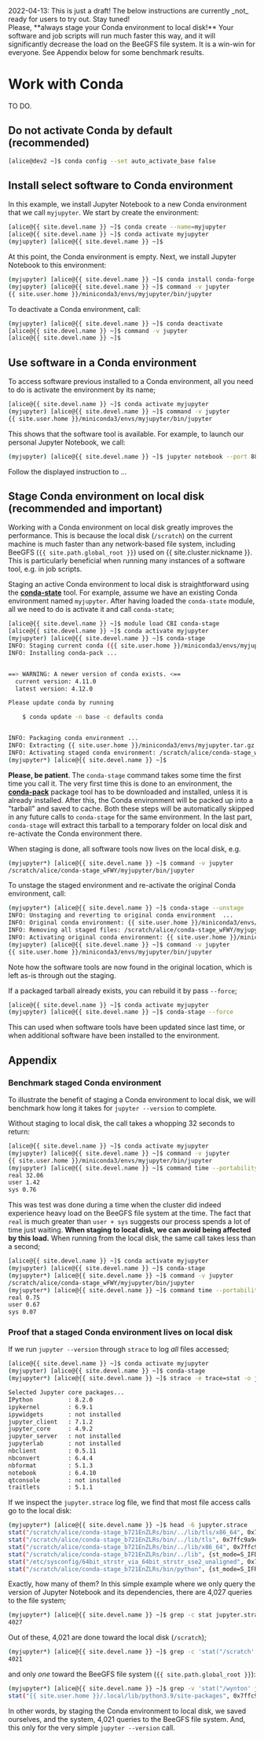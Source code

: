 <div class="alert alert-warning" role="alert" markdown="1">
2022-04-13: This is just a draft! The below instructions are currently _not_ ready for users to try out. Stay tuned!
</div>

<div class="alert alert-warning" role="alert" markdown="1">
Please, **always stage your Conda environment to local disk!** Your software and job scripts will run much faster this way, and it will significantly decrease the load on the BeeGFS file system. It is a win-win for everyone. See Appendix below for some benchmark results.
</div>


# Work with Conda

TO DO.

## Do not activate Conda by default (recommended)

```sh
[alice@dev2 ~]$ conda config --set auto_activate_base false
```


## Install select software to Conda environment

In this example, we install Jupyter Notebook to a new Conda environment that we call `myjupyter`.  We start by create the environment:

```sh
[alice@{{ site.devel.name }} ~]$ conda create --name=myjupyter
[alice@{{ site.devel.name }} ~]$ conda activate myjupyter
(myjupyter) [alice@{{ site.devel.name }} ~]$
```

At this point, the Conda environment is empty. Next, we install Jupyter Notebook to this environment:

```sh
(myjupyter) [alice@{{ site.devel.name }} ~]$ conda install conda-forge::notebook
(myjupyter) [alice@{{ site.devel.name }} ~]$ command -v jupyter
{{ site.user.home }}/miniconda3/envs/myjupyter/bin/jupyter
```

To deactivate a Conda environment, call:

```sh
(myjupyter) [alice@{{ site.devel.name }} ~]$ conda deactivate
[alice@{{ site.devel.name }} ~]$ command -v jupyter
[alice@{{ site.devel.name }} ~]$ 
```


## Use software in a Conda environment

To access software previous installed to a Conda environment, all you need to do is activate the environment by its name;

```sh
[alice@{{ site.devel.name }} ~]$ conda activate myjupyter
(myjupyter) [alice@{{ site.devel.name }} ~]$ command -v jupyter
{{ site.user.home }}/miniconda3/envs/myjupyter/bin/jupyter
```

This shows that the software tool is available. For example, to launch our personal Jupyter Notebook, we call:

```sh
(myjupyter) [alice@{{ site.devel.name }} ~]$ jupyter notebook --port 8890
```

Follow the displayed instruction to ...



## Stage Conda environment on local disk (recommended and important)

Working with a Conda environment on local disk greatly improves the performance.  This is because the local disk (`/scratch`) on the current machine is much faster than any network-based file system, including BeeGFS (`{{ site.path.global_root }}`) used on {{ site.cluster.nickname }}.  This is particularly beneficial when running many instances of a software tool, e.g. in job scripts.

Staging an active Conda environment to local disk is straightforward using the **[conda-state]** tool.  For example, assume we have an existing Conda environment named `myjupyter`.  After having loaded the `conda-state` module, all we need to do is activate it and call `conda-state`;

```sh
[alice@{{ site.devel.name }} ~]$ module load CBI conda-stage
[alice@{{ site.devel.name }} ~]$ conda activate myjupyter
(myjupyter) [alice@{{ site.devel.name }} ~]$ conda-stage
INFO: Staging current conda ({{ site.user.home }}/miniconda3/envs/myjupyter) environment to local disk ...
INFO: Installing conda-pack ...


==> WARNING: A newer version of conda exists. <==
  current version: 4.11.0
  latest version: 4.12.0

Please update conda by running

    $ conda update -n base -c defaults conda


INFO: Packaging conda environment ...
INFO: Extracting {{ site.user.home }}/miniconda3/envs/myjupyter.tar.gz {{ site.user.home }} (83685342 bytes; 2022-04-13 16:58:23.000000000 -0700) to /scratch/alice/conda-stage_wFWY/myjupyter
INFO: Activating staged conda environment: /scratch/alice/conda-stage_wFWY/myjupyter
(myjupyter*) [alice@{{ site.devel.name }} ~]$
```

**Please, be patient**. The `conda-stage` command takes some time the first time you call it. The very first time this is done to an environment, the **[conda-pack]** package tool has to be downloaded and installed, unless it is already installed. After this, the Conda environment will be packed up into a "tarball" and saved to cache.  Both these steps will be automatically skipped in any future calls to `conda-stage` for the same environment.  In the last part, `conda-stage` will extract this tarball to a temporary folder on local disk and re-activate the Conda environment there.

When staging is done, all software tools now lives on the local disk, e.g.

```sh
(myjupyter*) [alice@{{ site.devel.name }} ~]$ command -v jupyter
/scratch/alice/conda-stage_wFWY/myjupyter/bin/jupyter
```

To unstage the staged environment and re-activate the original Conda environment, call:

```sh
(myjupyter*) [alice@{{ site.devel.name }} ~]$ conda-stage --unstage
INFO: Unstaging and reverting to original conda environment  ...
INFO: Original conda environment: {{ site.user.home }}/miniconda3/envs/myjupyter
INFO: Removing all staged files: /scratch/alice/conda-stage_wFWY/myjupyter
INFO: Activating original conda environment: {{ site.user.home }}/miniconda3/envs/myjupyter
(myjupyter) [alice@{{ site.devel.name }} ~]$ command -v jupyter
{{ site.user.home }}/miniconda3/envs/myjupyter/bin/jupyter
```

Note how the software tools are now found in the original location, which is left as-is through out the staging.


If a packaged tarball already exists, you can rebuild it by pass `--force`;

```sh
[alice@{{ site.devel.name }} ~]$ conda activate myjupyter
(myjupyter) [alice@{{ site.devel.name }} ~]$ conda-stage --force
```

This can used when software tools have been updated since last time, or when additional software have been installed to the environment.


## Appendix

### Benchmark staged Conda environment

<!-- These benchmarks where collected on 2022-04-13 at 18:50 -->

To illustrate the benefit of staging a Conda environment to local disk, we will benchmark how long it takes for `jupyter --version` to complete.

Without staging to local disk, the call takes a whopping 32 seconds to return:

```sh
[alice@{{ site.devel.name }} ~]$ conda activate myjupyter
(myjupyter) [alice@{{ site.devel.name }} ~]$ command -v jupyter
{{ site.user.home }}/miniconda3/envs/myjupyter/bin/jupyter
(myjupyter) [alice@{{ site.devel.name }} ~]$ command time --portability jupyter --version > /dev/null
real 32.06
user 1.42
sys 0.76
```

This was test was done during a time when the cluster did indeed experience heavy load on the BeeGFS file system at the time.  The fact that `real` is much greater than `user + sys` suggests our process spends a lot of time just waiting.  **When staging to local disk, we can avoid being affected by this load.**  When running from the local disk, the same call takes less than a second;

```sh
[alice@{{ site.devel.name }} ~]$ conda activate myjupyter
(myjupyter) [alice@{{ site.devel.name }} ~]$ conda-stage
(myjupyter*) [alice@{{ site.devel.name }} ~]$ command -v jupyter
/scratch/alice/conda-stage_wFWY/myjupyter/bin/jupyter
(myjupyter*) [alice@{{ site.devel.name }} ~]$ command time --portability jupyter --version > /dev/null
real 0.75
user 0.67
sys 0.07
```


### Proof that a staged Conda environment lives on local disk

If we run `jupyter --version` through `strace` to log _all_ files accessed;

```sh
[alice@{{ site.devel.name }} ~]$ conda activate myjupyter
(myjupyter) [alice@{{ site.devel.name }} ~]$ conda-stage
(myjupyter*) [alice@{{ site.devel.name }} ~]$ strace -e trace=stat -o jupyter.strace jupyter --version

Selected Jupyter core packages...
IPython          : 8.2.0
ipykernel        : 6.9.1
ipywidgets       : not installed
jupyter_client   : 7.1.2
jupyter_core     : 4.9.2
jupyter_server   : not installed
jupyterlab       : not installed
nbclient         : 0.5.11
nbconvert        : 6.4.4
nbformat         : 5.1.3
notebook         : 6.4.10
qtconsole        : not installed
traitlets        : 5.1.1
```

If we inspect the `jupyter.strace` log file, we find that most file access calls go to the local disk:

```sh
(myjupyter*) [alice@{{ site.devel.name }} ~]$ head -6 jupyter.strace 
stat("/scratch/alice/conda-stage_b721EnZLRs/bin/../lib/tls/x86_64", 0x7ffc9a9ea980) = -1 ENOENT (No such file or directory)
stat("/scratch/alice/conda-stage_b721EnZLRs/bin/../lib/tls", 0x7ffc9a9ea980) = -1 ENOENT (No such file or directory)
stat("/scratch/alice/conda-stage_b721EnZLRs/bin/../lib/x86_64", 0x7ffc9a9ea980) = -1 ENOENT (No such file or directory)
stat("/scratch/alice/conda-stage_b721EnZLRs/bin/../lib", {st_mode=S_IFDIR|0755, st_size=8192, ...}) = 0
stat("/etc/sysconfig/64bit_strstr_via_64bit_strstr_sse2_unaligned", 0x7ffc9a9eaf10) = -1 ENOENT (No such file or directory)
stat("/scratch/alice/conda-stage_b721EnZLRs/bin/python", {st_mode=S_IFREG|0755, st_size=15880080, ...}) = 0
```

Exactly, how many of them?  In this simple example where we only query the version of Jupyter Notebook and its dependencies, there are 4,027 queries to the file system;

```sh
(myjupyter*) [alice@{{ site.devel.name }} ~]$ grep -c stat jupyter.strace 
4027
```

Out of these, 4,021 are done toward the local disk (`/scratch`);

```sh
(myjupyter*) [alice@{{ site.devel.name }} ~]$ grep -c 'stat("/scratch' jupyter.strace 
4021
```

and only _one_ toward the BeeGFS file system (`{{ site.path.global_root }}`):

```sh
(myjupyter*) [alice@{{ site.devel.name }} ~]$ grep -v 'stat("/wynton' jupyter.strace 
stat("{{ site.user.home }}/.local/lib/python3.9/site-packages", 0x7ffc9a9ea820) = -1 ENOENT (No such file or directory)
```

In other words, by staging the Conda environment to local disk, we saved ourselves, and the system, 4,021 queries to the BeeGFS file system. And, this only for the very simple `jupyter --version` call.


[conda-state]: https://github.com/HenrikBengtsson/conda-stage/
[conda-pack]: https://conda.github.io/conda-pack/

